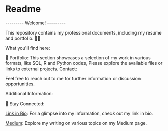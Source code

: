 # Readme

--------- Welcome! ---------

This repository contains my professional documents, including my resume and portfolio. 🐱‍🐉

What you'll find here:

🧾 Portfolio: This section showcases a selection of my work in various formats, like SQL, R and Python codes, Please explore the available files or links to external projects.
Contact:

Feel free to reach out to me for further information or discussion opportunities. 

Additional Information:


🙌 Stay Connected:

[Link in Bio](https://bit.ly/m/mud): For a glimpse into my information, check out my link in bio.

[Medium](https://medium.com/@muddo): Explore my writing on various topics on my Medium page.
